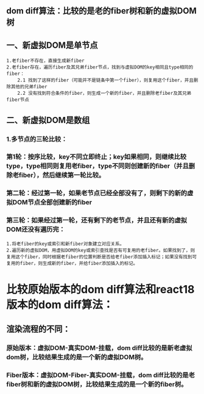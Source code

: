 ## dom diff算法：比较的是老的fiber树和新的虚拟DOM树
## 一、新虚拟DOM是单节点
    1.老fiber不存在，直接生成新fiber
    2.老fiber存在，遍历fiber及其兄弟fiber节点，找到与虚拟DOM的key相同且type相同的fiber：
        2.1 找到了这样的fiber（可能并不是链条中第一个fiber），则复用这个fiber，并且删除其他的兄弟fiber
        2.2 没有找到符合条件的fiber，则生成一个新的fiber，并且删除老fiber及其兄弟fiber节点
## 二、新虚拟DOM是数组
### 1.多节点的三轮比较：
### 第1轮：按序比较，key不同立即终止；key如果相同，则继续比较type，type相同则复用老fiber，type不同则创建新的fiber（并且删除老fiber），然后继续第一轮比较。
### 第二轮：经过第一轮，如果老节点已经全部没有了，则剩下的新的虚拟DOM节点全部创建新的fiber
### 第三轮：如果经过第一轮，还有剩下的老节点，并且还有新的虚拟DOM还没有遍历完：
    1.将老fiber的key或索引和新fiber对象建立对应关系。
    2.遍历新的虚拟DOM，用虚拟DOM的key或索引查找是否有可复用的老fiber。如果找到了，则复用这个fiber，同时根据老fiber的位置判断是否给老fiber添加插入标记；如果没有找到可复用的fiber，则生成新的fiber，并给fiber添加插入的标记。


# 比较原始版本的dom diff算法和react18版本的dom diff算法：
## 渲染流程的不同：
### 原始版本：虚拟DOM-真实DOM-挂载，dom diff比较的是新老虚拟dom树，比较结果生成的是一个新的虚拟DOM树。
### Fiber版本：虚拟DOM-Fiber-真实DOM-挂载，dom diff比较的是老fiber树和新的虚拟DOM树，比较结果生成的是一个新的fiber树。

